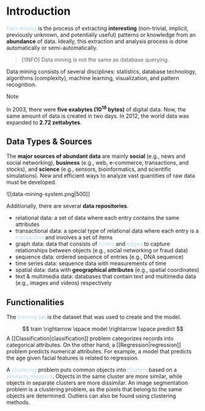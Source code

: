 # Introduction

<span style = "color:lightblue">Data mining</span> is the process of extracting **interesting** (non-trivial, implicit, previously unknown, and potentially useful) patterns or knowledge from an **abundance** of data. Ideally, this extraction and analysis process is done automatically or semi-automatically.

> [!INFO]
> Data mining is not the same as database querying.

Data mining consists of several disciplines: statistics, database technology, algorithms (complexity), machine learning, visualization, and pattern recognition.

> [!NOTE]
> In 2003, there were **five exabytes ($10^{18}$ bytes)** of digital data. Now, the same amount of data is created in two days. In 2012, the world data was expanded to **2.72 zettabytes**.

## Data Types & Sources

The **major sources of abundant data** are mainly **social** (e.g., news and social networking), **business** (e.g., web, e-commerce, transactions, and stocks), and **science** (e.g., sensors, bioinformatics, and scientific simulations). New and efficient ways to analyze vast quantities of raw data must be developed.

![[data-mining-system.png|500]]

Additionally, there are several **data repositories**.
- relational data: a set of data where each entry contains the same attributes
- transactional data: a special type of relational data where each entry is a <span style = "color:lightblue">transaction</span> and involves a set of items
- graph data: data that consists of <span style = "color:lightblue">nodes</span> and <span style = "color:lightblue">edges</span> to capture relationships between objects (e.g., social networking or fraud data)
- sequence data: ordered sequence of entries (e.g., DNA sequence)
- time series data: sequence data with measurements of time
- spatial data: data with **geographical attributes** (e.g., spatial coordinates)
- text & multimedia data: databases that contain text and multimedia data (e.g., images and videos) respectively

## Functionalities
The <span style = "color:lightblue">training set</span> is the dataset that was used to create and the model.

$$
train \rightarrow \space model \rightarrow \space predict 
$$
A [[Classification|classification]] problem categorizes records into categorical attributes. On the other hand, a [[Regression|regression]] problem predicts numerical attributes. For example, a model that predicts the age given facial features is related to regression.

A <span style = "color:lightblue">clustering</span> problem puts common objects into <span style = "color:lightblue">clusters</span> based on a <span style = "color:lightblue">similarity measure</span>. Objects in the same cluster are more similar, while objects in separate clusters are more dissimilar. An image segmentation problem is a clustering problem, as the pixels that belong to the same objects are determined. Outliers can also be found using clustering methods.